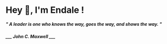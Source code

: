 <h1 title="head"> Hey 👋, I'm Endale !</h1>

**<h5><i>" A leader is one who knows the way, goes the way, and shows the way. "</i></h5>**

*<b>___ John C. Maxwell ___</b>*
